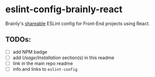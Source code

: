 # eslint-config-brainly-react
Brainly's [shareable](https://eslint.org/docs/developer-guide/shareable-configs) ESLint config for Front-End projects using React.

## TODOs:
* [ ] add NPM badge
* [ ] add _Usage_/_Installation_ section(s) in this readme
* [ ] link in the main repo readme
* [ ] info and links to `eslint-config`
